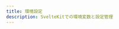 ```yaml
---
title: 環境設定
description: SvelteKitでの環境変数と設定管理
---
```


<script>
  import PreparingPage from '$lib/components/PreparingPage.svelte';
</script>

<PreparingPage 
  title="環境設定" 
  description="SvelteKitでの環境設定について学びます。環境変数の設定と管理、.env.local、.env.production等のファイル使い分け、$env/staticと$env/dynamicの違い、機密情報の安全な取り扱い、開発・ステージング・本番環境の切り分け、TypeScriptでの環境変数の型定義、Viteの環境変数システム、デプロイ時の環境変数設定などを詳しく解説します。"
  expectedDate="近日公開予定" />